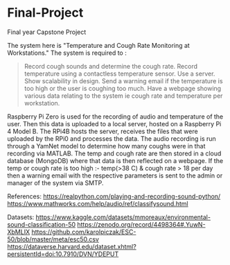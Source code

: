 # Final-Project
Final year Capstone Project

The system here is "Temperature and Cough Rate Monitoring at Workstations."
The system is required to :
> Record cough sounds and determine the cough rate.
> Record temperature using a contactless temperature sensor. 
> Use a server.
> Show scalability in design.
> Send a warning email if the temperature is too high or the user is coughing too much.
> Have a webpage showing various data relating to the system ie cough rate and temperature per workstation.

Raspberry Pi Zero is used for the recording of audio and temperature of the user. Then this data is uploaded to a local server, hosted on a Raspberry Pi 4 Model B.
The RPi4B hosts the server, receives the files that were uploaded by the RPi0 and processes the data. 
The audio recording is run through a YamNet model to determine how many coughs were in that recording via MATLAB.
The temp and cough rate are then stored in a cloud database (MongoDB) where that data is then reflected on a webpage. 
If the temp or cough rate is too high :- temp(>38 C) & cough rate > 18 per day 
              then a warning email with the respective parameters is sent to the admin or manager of the system via SMTP.
              
References:
https://realpython.com/playing-and-recording-sound-python/
https://www.mathworks.com/help/audio/ref/classifysound.html

Datasets:
https://www.kaggle.com/datasets/mmoreaux/environmental-sound-classification-50
https://zenodo.org/record/4498364#.YuwN-XbMLIX
https://github.com/karolpiczak/ESC-50/blob/master/meta/esc50.csv
https://dataverse.harvard.edu/dataset.xhtml?persistentId=doi:10.7910/DVN/YDEPUT
